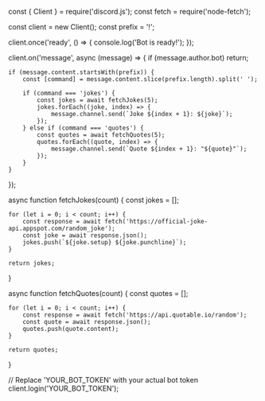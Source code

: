 const { Client } = require('discord.js');
const fetch = require('node-fetch');

const client = new Client();
const prefix = '!';

client.once('ready', () => {
    console.log('Bot is ready!');
});

client.on('message', async (message) => {
    if (message.author.bot) return;

    if (message.content.startsWith(prefix)) {
        const [command] = message.content.slice(prefix.length).split(' ');

        if (command === 'jokes') {
            const jokes = await fetchJokes(5);
            jokes.forEach((joke, index) => {
                message.channel.send(`Joke ${index + 1}: ${joke}`);
            });
        } else if (command === 'quotes') {
            const quotes = await fetchQuotes(5);
            quotes.forEach((quote, index) => {
                message.channel.send(`Quote ${index + 1}: "${quote}"`);
            });
        }
    }
});

async function fetchJokes(count) {
    const jokes = [];

    for (let i = 0; i < count; i++) {
        const response = await fetch('https://official-joke-api.appspot.com/random_joke');
        const joke = await response.json();
        jokes.push(`${joke.setup} ${joke.punchline}`);
    }

    return jokes;
}

async function fetchQuotes(count) {
    const quotes = [];

    for (let i = 0; i < count; i++) {
        const response = await fetch('https://api.quotable.io/random');
        const quote = await response.json();
        quotes.push(quote.content);
    }

    return quotes;
}

// Replace 'YOUR_BOT_TOKEN' with your actual bot token
client.login('YOUR_BOT_TOKEN');

